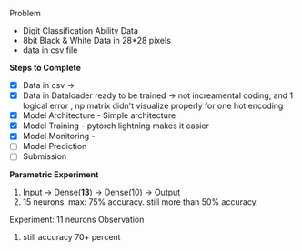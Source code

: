 
Problem
- Digit Classification Ability
Data
- 8bit Black & White Data in 28*28 pixels
- data in csv file


**Steps to Complete**  
- [x] Data in csv -> 
- [x] Data in Dataloader ready to be trained -> not increamental coding, and 1 logical error , np matrix didn't visualize properly for one hot encoding
- [x] Model Architecture - Simple architecture
- [x] Model Training - pytorch lightning makes it easier
- [x] Model Monitoring - 
- [ ] Model Prediction
- [ ] Submission

**Parametric Experiment**
1. Input -> Dense(**13**) -> Dense(10) -> Output
2. 15 neurons. max: 75% accuracy. still more than 50% accuracy.

Experiment: 11 neurons
Observation
1. still accuracy 70+ percent